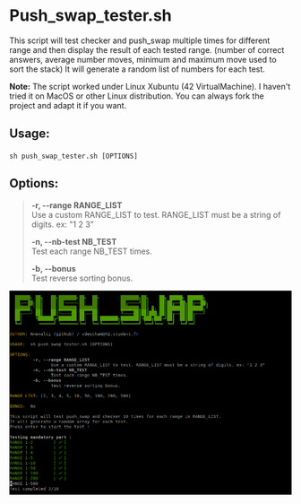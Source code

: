 # Push_swap_tester.sh

This script will test checker and push_swap multiple times for different range and then display the result of each tested range. (number of correct answers, average number moves, minimum and maximum move used to sort the stack) It will generate a random list of numbers for each test.

**Note:** The script worked under Linux Xubuntu (42 VirtualMachine). I haven't tried it on MacOS or other Linux distribution. You can always fork the project and adapt it if you want.

## Usage:	
`sh push_swap_tester.sh [OPTIONS]`

## Options:

> **-r, --range RANGE_LIST** <br>
> Use a custom RANGE_LIST to test. RANGE_LIST must be a string of digits. ex: "1 2 3"
> 
> **-n, --nb-test NB_TEST** <br>
> Test each range NB_TEST times.
> 
> **-b, --bonus** <br>
>	Test reverse sorting bonus.

![Alt text](push_swap_tester.png?raw=true "Screenshot 1")
